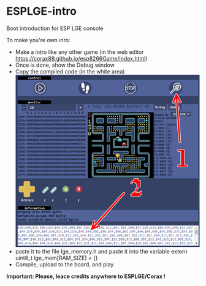# ESPLGE-intro
Boot introduction for ESP LGE console

To make you're own inro:
- Make a intro like any other game (in the web editor https://corax89.github.io/esp8266Game/index.html)
- Once is done, show the Debug window
- Copy the compiled code (in the white area)
![screenshot](https://github.com/Loopingstar/ESPLGE-intro/blob/master/9287791583865382100.png)
- paste it to the file lge_memory.h and paste it into the variable extern uint8_t lge_mem[RAM_SIZE] = {}
- Compile, upload to the board, and play

**Important: Please, leace credits anywhere to ESPLGE/Corax !**
